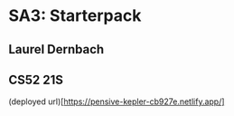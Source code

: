 # SA3: Starterpack
## Laurel Dernbach
## CS52 21S

(deployed url)[https://pensive-kepler-cb927e.netlify.app/]
